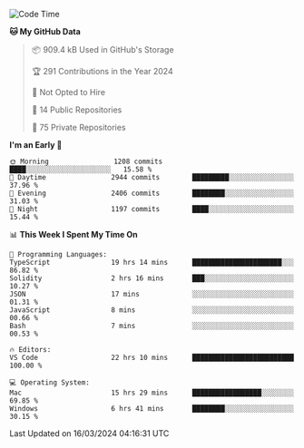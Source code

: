 <!--START_SECTION:waka-->
![Code Time](http://img.shields.io/badge/Code%20Time-5%2C371%20hrs%2058%20mins-blue)

**🐱 My GitHub Data** 

> 📦 909.4 kB Used in GitHub's Storage 
 > 
> 🏆 291 Contributions in the Year 2024
 > 
> 🚫 Not Opted to Hire
 > 
> 📜 14 Public Repositories 
 > 
> 🔑 75 Private Repositories 
 > 
**I'm an Early 🐤** 

```text
🌞 Morning                1208 commits        ████░░░░░░░░░░░░░░░░░░░░░   15.58 % 
🌆 Daytime                2944 commits        █████████░░░░░░░░░░░░░░░░   37.96 % 
🌃 Evening                2406 commits        ████████░░░░░░░░░░░░░░░░░   31.03 % 
🌙 Night                  1197 commits        ████░░░░░░░░░░░░░░░░░░░░░   15.44 % 
```


📊 **This Week I Spent My Time On** 

```text
💬 Programming Languages: 
TypeScript               19 hrs 14 mins      ██████████████████████░░░   86.82 % 
Solidity                 2 hrs 16 mins       ███░░░░░░░░░░░░░░░░░░░░░░   10.27 % 
JSON                     17 mins             ░░░░░░░░░░░░░░░░░░░░░░░░░   01.31 % 
JavaScript               8 mins              ░░░░░░░░░░░░░░░░░░░░░░░░░   00.66 % 
Bash                     7 mins              ░░░░░░░░░░░░░░░░░░░░░░░░░   00.53 % 

🔥 Editors: 
VS Code                  22 hrs 10 mins      █████████████████████████   100.00 % 

💻 Operating System: 
Mac                      15 hrs 29 mins      █████████████████░░░░░░░░   69.85 % 
Windows                  6 hrs 41 mins       ████████░░░░░░░░░░░░░░░░░   30.15 % 
```


 Last Updated on 16/03/2024 04:16:31 UTC
<!--END_SECTION:waka-->


